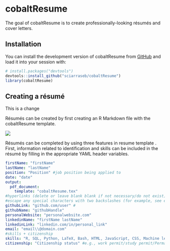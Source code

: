 
<!-- README.md is generated from README.Rmd. Please edit that file -->

# cobaltResume

The goal of cobaltResume is to create professionally-looking résumés and
cover letters.

## Installation

You can install the development version of cobaltResume from
[GitHub](https://github.com/) and load it into your session with:

``` r
# install.packages("devtools")
devtools::install_github("sciarraseb/cobaltResume")
library(cobaltResume)
```

## Creating a résumé

This is a change

Résumés can be created by first creating an R Markdown file with the
cobaltResume template.

![](https://raw.githubusercontent.com/sebsciarra/cobaltResume/master/docs/reference/figures/resume_template.png)

Résumés can be completed by using three features in resume template .
First, information related to identification and skills can be included
in the résumé by filling in the appropriate YAML header variables.

``` yaml
firstName: "firstName"
lastName: "lastName"
position: "Position" #job position being applied to 
date: "date" 
output: 
  pdf_document:
    template: "cobaltResume.tex"
#hyperlinks (delete or leave blank blank if not necessary/do not exist)
#escape any special characters with two backslashes (for example, see email variable)
githubLink: "github.com/user" #
githubName: "githubHandle"
personalWebsite: "personalwebsite.com"
linkedinName: "firstName lastName"
linkedinLink: "linkedin.com/in/personal_link"
email: "email\\@domain.com" 
#skills + citizenship
skills: "R, SQL, Python, LaTeX, Bash, HTML, JavaScript, CSS, Machine learning, Data science, Data visualization, Knowledge translation" #skills relevant to the job
citizenship: "Citizenship status" #e.g., work permit/study permit/Permanent resident/citizen, etc.
```
